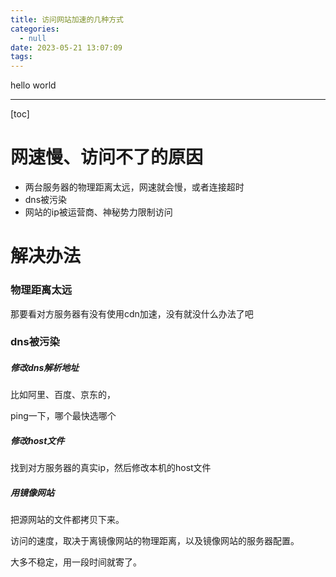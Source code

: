 ```yaml
---
title: 访问网站加速的几种方式
categories:
  - null
date: 2023-05-21 13:07:09
tags:
---
```


hello world

---

[toc]

# 网速慢、访问不了的原因

- 两台服务器的物理距离太远，网速就会慢，或者连接超时
- dns被污染
- 网站的ip被运营商、神秘势力限制访问

# 解决办法

### 物理距离太远

那要看对方服务器有没有使用cdn加速，没有就没什么办法了吧

### dns被污染

##### 修改dns解析地址

比如阿里、百度、京东的，

ping一下，哪个最快选哪个

##### 修改host文件

找到对方服务器的真实ip，然后修改本机的host文件

##### 用镜像网站

把源网站的文件都拷贝下来。

访问的速度，取决于离镜像网站的物理距离，以及镜像网站的服务器配置。

大多不稳定，用一段时间就寄了。